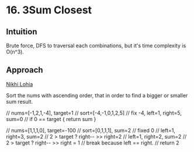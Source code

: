 # 16. 3Sum Closest

## Intuition
Brute force, DFS to traversal each combinations, but it's time complexity is O(n^3).

## Approach
[Nikhi Lohia](https://youtu.be/uSpJQa6MRZ8?si=G8TdHRc6zEuSb2LW)

Sort the nums with ascending order, that in order to find a bigger or smaller sum result.

// nums=[-1,2,1,-4], target=1
// sort=[-4,-1,0,1,2,5]
// fix -4, left=1, right=5, sum=0
//          if 0 == target { return sum }


// nums=[1,1,1,0], target=-100
// sort=[0,1,1,1], sum=2
// fixed 0
//      left=1, right=3, sum=2
//          2 > target ? right-- >> right=2
//      left=1, right=2, sum=2
//          2 > target ? right-- >> right = 1
//      break because left == right.
// return 2